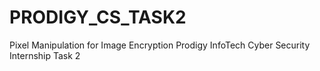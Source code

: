 # PRODIGY_CS_TASK2
Pixel Manipulation for Image Encryption Prodigy InfoTech Cyber Security Internship Task 2
